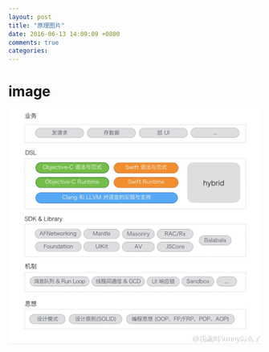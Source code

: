 ```yaml
---
layout: post
title: "原理图片"
date: 2016-06-13 14:09:09 +0800
comments: true
categories: 
---
```

 
# image


![yousouddo](/images/blogImage/yousouddo.png)

